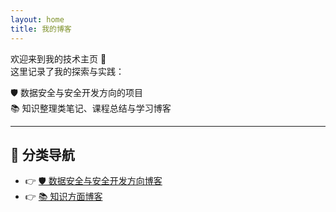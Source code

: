```yaml
---
layout: home
title: 我的博客
---
```


欢迎来到我的技术主页 👋  
这里记录了我的探索与实践：

🛡️ 数据安全与安全开发方向的项目  
📚 知识整理类笔记、课程总结与学习博客

---

## 📂 分类导航

- 👉 [🛡️ 数据安全与安全开发方向博客](./) <!-- 默认展示 Posts 即可 -->
- 👉 [📚 知识方面博客](./知识/index.md)
